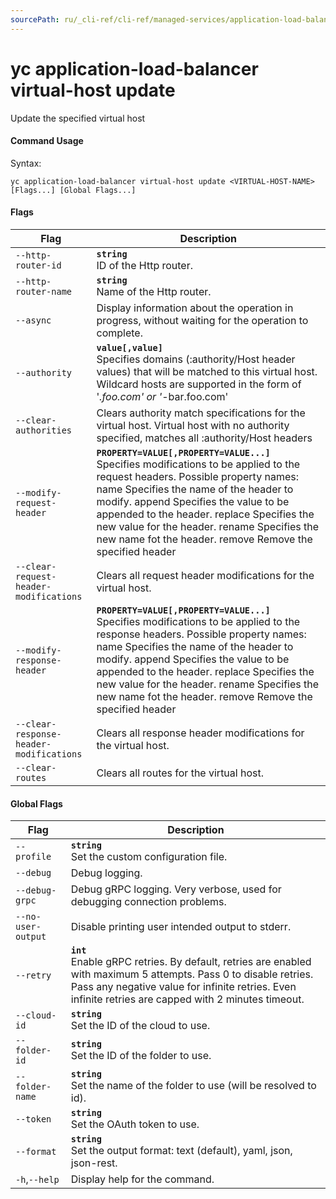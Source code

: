 ```yaml
---
sourcePath: ru/_cli-ref/cli-ref/managed-services/application-load-balancer/virtual-host/update.md
---
```

# yc application-load-balancer virtual-host update

Update the specified virtual host

#### Command Usage

Syntax: 

`yc application-load-balancer virtual-host update <VIRTUAL-HOST-NAME> [Flags...] [Global Flags...]`

#### Flags

| Flag | Description |
|----|----|
|`--http-router-id`|<b>`string`</b><br/> ID of the Http router.|
|`--http-router-name`|<b>`string`</b><br/> Name of the Http router.|
|`--async`| Display information about the operation in progress, without waiting for the operation to complete.|
|`--authority`|<b>`value[,value]`</b><br/> Specifies domains (:authority/Host header values) that will be matched to this virtual host. Wildcard hosts are supported in the form of '*.foo.com' or '*-bar.foo.com'|
|`--clear-authorities`| Clears authority match specifications for the virtual host. Virtual host with no authority specified, matches all :authority/Host headers|
|`--modify-request-header`|<b>`PROPERTY=VALUE[,PROPERTY=VALUE...]`</b><br/> Specifies modifications to be applied to the request headers.  Possible property names:  name Specifies the name of the header to modify.  append Specifies the value to be appended to the header.  replace Specifies the new value for the header.  rename Specifies the new name fot the header.  remove Remove the specified header  |
|`--clear-request-header-modifications`| Clears all request header modifications for the virtual host.|
|`--modify-response-header`|<b>`PROPERTY=VALUE[,PROPERTY=VALUE...]`</b><br/> Specifies modifications to be applied to the response headers.  Possible property names:  name Specifies the name of the header to modify.  append Specifies the value to be appended to the header.  replace Specifies the new value for the header.  rename Specifies the new name fot the header.  remove Remove the specified header  |
|`--clear-response-header-modifications`| Clears all response header modifications for the virtual host.|
|`--clear-routes`| Clears all routes for the virtual host.|

#### Global Flags

| Flag | Description |
|----|----|
|`--profile`|<b>`string`</b><br/>Set the custom configuration file.|
|`--debug`|Debug logging.|
|`--debug-grpc`|Debug gRPC logging. Very verbose, used for debugging connection problems.|
|`--no-user-output`|Disable printing user intended output to stderr.|
|`--retry`|<b>`int`</b><br/>Enable gRPC retries. By default, retries are enabled with maximum 5 attempts. Pass 0 to disable retries. Pass any negative value for infinite retries. Even infinite retries are capped with 2 minutes timeout.|
|`--cloud-id`|<b>`string`</b><br/>Set the ID of the cloud to use.|
|`--folder-id`|<b>`string`</b><br/>Set the ID of the folder to use.|
|`--folder-name`|<b>`string`</b><br/>Set the name of the folder to use (will be resolved to id).|
|`--token`|<b>`string`</b><br/>Set the OAuth token to use.|
|`--format`|<b>`string`</b><br/>Set the output format: text (default), yaml, json, json-rest.|
|`-h`,`--help`|Display help for the command.|
